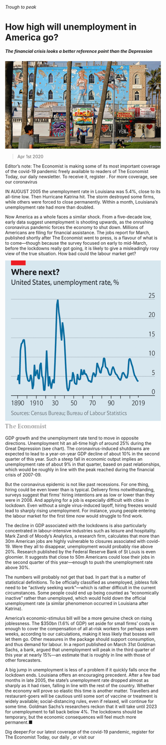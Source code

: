 ###### Trough to peak

# How high will unemployment in America go? 

##### The financial crisis looks a better reference point than the Depression 

![image](images/20200404_USP002.jpg) 

> Apr 1st 2020 

Editor’s note: The Economist is making some of its most important coverage of the covid-19 pandemic freely available to readers of The Economist Today, our daily newsletter. To receive it, register . For more coverage, see our coronavirus 

IN AUGUST 2005 the unemployment rate in Louisiana was 5.4%, close to its all-time low. Then Hurricane Katrina hit. The storm destroyed some firms, while others were forced to close permanently. Within a month, Louisiana’s unemployment rate had more than doubled.

Now America as a whole faces a similar shock. From a five-decade low, early data suggest unemployment is shooting upwards, as the onrushing coronavirus pandemic forces the economy to shut down. Millions of Americans are filing for financial assistance. The jobs report for March, published shortly after The Economist went to press, is a flavour of what is to come—though because the survey focused on early to mid-March, before the lockdowns really got going, it is likely to give a misleadingly rosy view of the true situation. How bad could the labour market get?

![image](images/20200404_USC085.png) 


GDP growth and the unemployment rate tend to move in opposite directions. Unemployment hit an all-time high of around 25% during the Great Depression (see chart). The coronavirus-induced shutdowns are expected to lead to a year-on-year GDP decline of about 10% in the second quarter of this year. Such a steep fall in economic output implies an unemployment rate of about 9% in that quarter, based on past relationships, which would be roughly in line with the peak reached during the financial crisis of 2007-09.


But the coronavirus epidemic is not like past recessions. For one thing, hiring could be even lower than is typical. Delivery firms notwithstanding, surveys suggest that firms’ hiring intentions are as low or lower than they were in 2008. And applying for a job is especially difficult with cities in lockdown. Even without a single virus-induced layoff, hiring freezes would lead to sharply rising unemployment. For instance, young people entering the labour market for the first time now would struggle to find work.

The decline in GDP associated with the lockdowns is also particularly concentrated in labour-intensive industries such as leisure and hospitality. Mark Zandi of Moody’s Analytics, a research firm, calculates that more than 30m American jobs are highly vulnerable to closures associated with covid-19. Were they all to disappear, unemployment would probably rise above 20%. Research published by the Federal Reserve Bank of St Louis is even gloomier. It suggests that close to 50m Americans could lose their jobs in the second quarter of this year—enough to push the unemployment rate above 30%.

The numbers will probably not get that bad. In part that is a matter of statistical definitions. To be officially classified as unemployed, jobless folk need to be “actively seeking work”—which is rather difficult in the current circumstances. Some people could end up being counted as “economically inactive” rather than unemployed, which would hold down the official unemployment rate (a similar phenomenon occurred in Louisiana after Katrina).

America’s economic-stimulus bill will be a more genuine check on rising joblessness. The $350bn (1.6% of GDP) set aside for small firms’ costs is enough to cover the compensation of all at-risk workers for perhaps seven weeks, according to our calculations, making it less likely that bosses will let them go. Other measures in the package should support consumption, and thus demand for labour. In a report published on March 31st Goldman Sachs, a bank, argued that unemployment will peak in the third quarter of this year at nearly 15%—an estimate that is roughly in line with those of other forecasters.

A big jump in unemployment is less of a problem if it quickly falls once the lockdown ends. Louisiana offers an encouraging precedent. After a few bad months in late 2005, the state’s unemployment rate dropped almost as sharply as it had risen, falling in line with the rest of the country. Whether the economy will prove so elastic this time is another matter. Travellers and restaurant-goers will be cautious until some sort of vaccine or treatment is widely available; social-distancing rules, even if relaxed, will continue for some time. Goldman Sachs’s researchers reckon that it will take until 2023 for unemployment to fall back below 4%. The lockdowns should be temporary, but the economic consequences will feel much more permanent.■

Dig deeper:For our latest coverage of the covid-19 pandemic, register for The Economist Today, our daily , or visit our 

